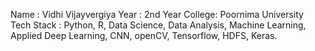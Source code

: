 Name : Vidhi Vijayvergiya
Year : 2nd Year
College: Poornima University
Tech Stack : Python, R, Data Science, Data Analysis, Machine Learning, Applied Deep Learning, CNN, openCV, Tensorflow, HDFS, Keras.

